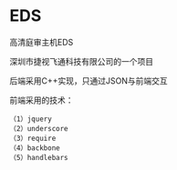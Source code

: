 # EDS
高清庭审主机EDS

深圳市捷视飞通科技有限公司的一个项目

后端采用C++实现，只通过JSON与前端交互

前端采用的技术：

    （1）jquery
    （2）underscore
    （3）require
    （4）backbone
    （5）handlebars
